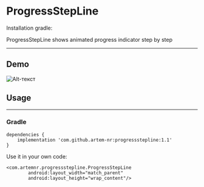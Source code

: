 # ProgressStepLine
Installation gradle: 

ProgressStepLine shows animated progress indicator step by step

____

## Demo

![Alt-текст](https://user-images.githubusercontent.com/35424407/101927649-c72b8600-3be5-11eb-8f29-784c8865f0c0.gif "Img")

## Usage
____

### Gradle

```
dependencies {
    implementation 'com.github.artem-nr:progressstepline:1.1'
}
```

Use it in your own code:

```
<com.artemnr.progressstepline.ProgressStepLine
        android:layout_width="match_parent"
        android:layout_height="wrap_content"/>
```
